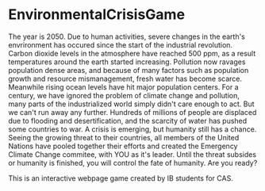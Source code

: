 # EnvironmentalCrisisGame
The year is 2050. Due to human activities, severe changes in the earth's envrironment has occured since the start of the industrial revolution. Carbon dioxide levels in the atmosphere have reached 500 ppm, as a result temperatures around the earth started increasing. Pollution now ravages population dense areas, and because of many factors such as population growth and resource mismanagement, fresh water has become scarce. Meanwhile rising ocean levels have hit major population centers. For a century, we have ignored the problem of climate change and pollution, many parts of the industrialized world simply didn't care enough to act. But we can't run away any further. Hundreds of millions of people are displaced due to flooding and desertification, and the scarcity of water has pushed some countries to war. A crisis is emerging, but humanity still has a chance. Seeing the growing threat to their countries, all members of the United Nations have pooled together their efforts and created the Emergency Climate Change commitee, with YOU as it's leader. Until the threat subsides or humanity is finished, you will control the fate of humanity. Are you ready?

This is an interactive webpage game created by IB students for CAS.

